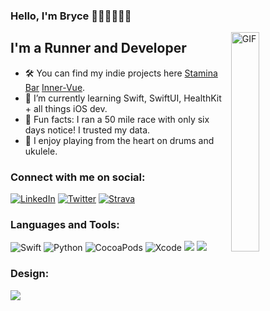 ### Hello, I'm Bryce 👨🏿‍💻🏃🏿‍♂️

 <img align="right" alt="GIF" src="https://github.com/hesbryce/Stamina-Bar/blob/main/stamina_bar_white_nobg.png" width="30%" />


## I'm a Runner and Developer
- 🛠️ You can find my indie projects here [Stamina Bar] [Inner-Vue].
- 🧠 I’m currently learning Swift, SwiftUI, HealthKit + all things iOS dev.
- 🪩 Fun facts: I ran a 50 mile race with only six days notice! I trusted my data.
- 🎵 I enjoy playing from the heart on drums and ukulele. 

### Connect with me on social:
[![LinkedIn](https://img.shields.io/badge/LinkedIn-0077B5?style=for-the-badge&logo=linkedin&logoColor=white)](https://www.linkedin.com/in/zbe/)
[![Twitter](https://img.shields.io/badge/Twitter-1DA1F2?style=for-the-badge&logo=twitter&logoColor=white)](https://twitter.com/bryce_ellis99)
[![Strava](https://img.shields.io/badge/Strava-FC4C02?style=for-the-badge&logo=strava&logoColor=white)](https://www.strava.com/athletes/43311602)

### Languages and Tools:
![Swift](https://img.shields.io/badge/Swift-FA7343?style=for-the-badge&logo=swift&logoColor=white) ![Python](https://img.shields.io/badge/Python-FFD43B?style=for-the-badge&logo=python&logoColor=blue) ![CocoaPods](https://img.shields.io/badge/cocoapods-FA2A02?style=for-the-badge&logo=cocoapods&logoColor=white) ![Xcode](https://img.shields.io/badge/Xcode-007ACC?style=for-the-badge&logo=Xcode&logoColor=white) <img src="https://img.shields.io/badge/App_Store-0D96F6?style=for-the-badge&logo=app-store&logoColor=white" /> <img src="https://img.shields.io/badge/firebase-ffca28?style=for-the-badge&logo=firebase&logoColor=white" />

### Design:
<img src="https://img.shields.io/badge/Sketch-FFB387?style=for-the-badge&logo=sketch&logoColor=black" />

[Stamina Bar]: https://staminabar.app/
[Inner-Vue]: https://inner-vue.com

